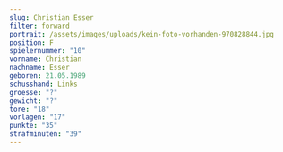 ```yaml
---
slug: Christian Esser
filter: forward
portrait: /assets/images/uploads/kein-foto-vorhanden-970828844.jpg
position: F
spielernummer: "10"
vorname: Christian
nachname: Esser
geboren: 21.05.1989
schusshand: Links
groesse: "?"
gewicht: "?"
tore: "18"
vorlagen: "17"
punkte: "35"
strafminuten: "39"
---
```


